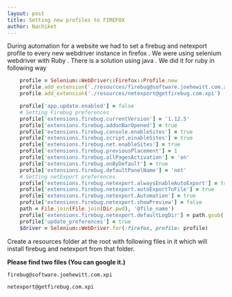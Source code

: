 ```yaml
---
layout: post
title: Setting new profiles to FIREFOX
author: Nachiket
---
```


During automation for a website we had to set a firebug and netexport profile to every new webdriver instance in firefox . We were using selenium webdriver with Ruby . There is a solution using java . We did it for ruby in following way

```Ruby
    profile = Selenium::WebDriver::Firefox::Profile.new
    profile.add_extension('./resources/firebug@software.joehewitt.com.xpi')
    profile.add_extension('./resources/netexport@getfirebug.com.xpi')

    profile['app.update.enabled'] = false
    # Setting Firebug preferences
    profile['extensions.firebug.currentVersion'] = '1.12.5'
    profile['extensions.firebug.addonBarOpened'] = true
    profile['extensions.firebug.console.enableSites'] = true
    profile['extensions.firebug.script.einableSites'] = true
    profile['extensions.firebug.net.enableSites'] = true
    profile['extensions.firebug.previousPlacement'] = 1
    profile['extensions.firebug.allPagesActivation'] = 'on'
    profile['extensions.firebug.onByDefault'] = true
    profile['extensions.firebug.defaultPanelName'] = 'net'
    # Setting netExport preferences
    profile['extensions.firebug.netexport.alwaysEnableAutoExport'] = true
    profile['extensions.firebug.netexport.autoExportToFile'] = true
    profile['extensions.firebug.netexport.Automation'] = true
    profile['extensions.firebug.netexport.showPreview'] = false
    path = File.join(File.join(Dir.pwd), '@file_name')
    profile['extensions.firebug.netexport.defaultLogDir'] = path.gsub('/', '\\')
    profile['update_preferences'] = true
    $driver = Selenium::WebDriver.for(:firefox, profile: profile)
```

Create a resources folder at the root with following files in it which will install firebug and netexport from that folder.

**Please find two files (You can google it.)**

``` firebug@software.joehewitt.com.xpi ```

``` netexport@getfirebug.com.xpi ```
